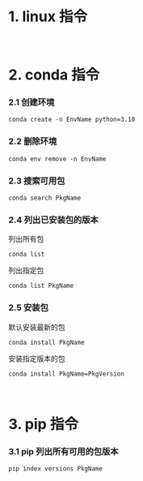 # 1. linux 指令

</br>

# 2. conda 指令

### 2.1 创建环境
```
conda create -n EnvName python=3.10
```

### 2.2 删除环境
```
conda env remove -n EnvName
```

### 2.3 搜索可用包
```
conda search PkgName
```

### 2.4 列出已安装包的版本

列出所有包
```
conda list
```

列出指定包
```
conda list PkgName
```
### 2.5 安装包

默认安装最新的包
```
conda install PkgName
```

安装指定版本的包
```
conda install PkgName=PkgVersion 
```

</br>

# 3. pip 指令

### 3.1 pip 列出所有可用的包版本
```
pip index versions PkgName
```